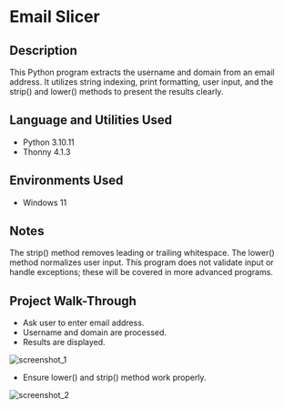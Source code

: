 # Email Slicer


## Description
This Python program extracts the username and domain from an email address. It utilizes string indexing, print formatting, user input, and the strip() and lower() methods to present the results clearly.


## Language and Utilities Used
- Python 3.10.11
- Thonny 4.1.3

## Environments Used 
- Windows 11

## Notes
The strip() method removes leading or trailing whitespace. The lower() method normalizes user input. This program does not validate input or handle exceptions; these will be covered in more advanced programs.


## Project Walk-Through
- Ask user to enter email address.
- Username and domain are processed.
- Results are displayed.
  
![screenshot_1](https://github.com/user-attachments/assets/294de4c1-fa42-4b41-be87-adeb4d347feb)

- Ensure lower() and strip() method work properly.

![screenshot_2](https://github.com/user-attachments/assets/2297ed6f-e2ac-4028-9103-38330d5e2bf2)
